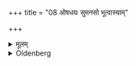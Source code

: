 +++
title = "08 ओषधयः सुमनसो भूत्वास्याम्"

+++

<details><summary>मूलम्</summary>

ओषधयः सुमनसो भूत्वास्यां वीर्यं समाधत्तेयं कर्म करिष्यतीत्युत्थाप्य तृणैः परिधायाहृत्य वैहायसीं निदध्यात् ८
</details>

<details><summary>Oldenberg</summary>

8. He should set it up with (the Mantra), 'Ye herbs, being well-minded, bestow strength on this (shoot); for it will do its work.' Then he should put grass around it, should take it, and place it in the open air.
</details>
